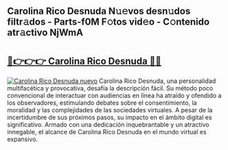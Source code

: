 ## Carolina Rico Desnuda N𝚞𝚎vos desn𝚞dos filtr𝚊dos - Parts-f0M F𝚘tos vid𝚎o - C𝚘ntenido atr𝚊ctivo NjWmA

# <h2><a href="http://mb0luu.tromn.icu/?c=Carolina+Rico+Desnuda">🔗👉👉👉 Carolina Rico Desnuda 🔗🔗</a></h2>

[![Carolina Rico Desnuda nuevo](https://i.imgur.com/pEAQMta.gif)](http://mb0luu.tromn.icu/?c=Carolina+Rico+Desnuda)
Carolina Rico Desnuda, una personalidad multifacética y provocativa, desafía la descripción fácil. Su método poco convencional de interactuar con audiencias en línea ha atraído y ofendido a los observadores, estimulando debates sobre el consentimiento, la moralidad y las complejidades de las sociedades virtuales. A pesar de la incertidumbre de sus próximos pasos, su impacto en el ámbito digital es significativo. Armado con una dedicación inquebrantable y un atractivo innegable, el alcance de Carolina Rico Desnuda en el mundo virtual es expansivo.
